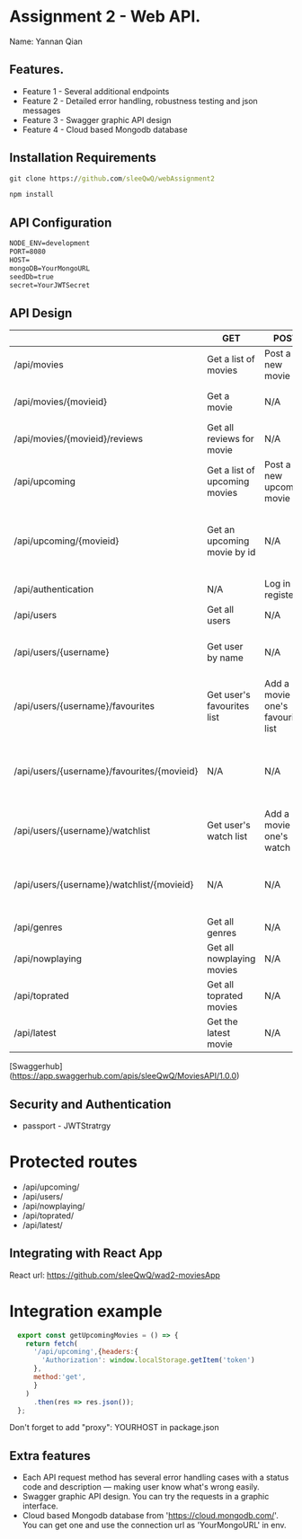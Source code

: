 # Assignment 2 - Web API.

Name: Yannan Qian

## Features.
 
 + Feature 1 - Several additional endpoints
 + Feature 2 - Detailed error handling, robustness testing and json messages
 + Feature 3 - Swagger graphic API design
 + Feature 4 - Cloud based Mongodb database

## Installation Requirements

```bat
git clone https://github.com/sleeQwQ/webAssignment2
```

```bat
npm install
```

## API Configuration

```bat
NODE_ENV=development
PORT=8080
HOST=
mongoDB=YourMongoURL
seedDb=true
secret=YourJWTSecret
```


## API Design

|  |  GET | POST | PUT | DELETE
| -- | -- | -- | -- | -- 
| /api/movies | Get a list of movies | Post a new movie | N/A | N/A
| /api/movies/{movieid} | Get a movie | N/A | Update a movie | Delete that movie
| /api/movies/{movieid}/reviews | Get all reviews for movie | N/A | N/A | N/A  
| /api/upcoming | Get a list of upcoming movies | Post a new upcoming movie| N/A | N/A
| /api/upcoming/{movieid} | Get an upcoming movie by id | N/A | N/A | Delete that movie from upcoming list
| /api/authentication | N/A | Log in or register | N/A | N/A
| /api/users | Get all users | N/A | N/A | N/A
| /api/users/{username} | Get user by name | N/A | Update that user's info | Delete that user
| /api/users/{username}/favourites | Get user's favourites list | Add a movie to one's favourite list | N/A | N/A
| /api/users/{username}/favourites/{movieid} | N/A | N/A | N/A | Delete a movie by id from one's favourite list
| /api/users/{username}/watchlist | Get user's watch list | Add a movie to one's watch list | N/A | N/A
| /api/users/{username}/watchlist/{movieid} | N/A | N/A | N/A | Delete a movie by id from one's watch list
| /api/genres | Get all genres | N/A | N/A | N/A
| /api/nowplaying | Get all nowplaying movies | N/A | N/A | N/A
| /api/toprated | Get all toprated movies | N/A | N/A | N/A
| /api/latest | Get the latest movie | N/A | N/A | N/A


[Swaggerhub] (https://app.swaggerhub.com/apis/sleeQwQ/MoviesAPI/1.0.0)


## Security and Authentication
 + passport - JWTStratrgy

# Protected routes
 + /api/upcoming/
 + /api/users/
 + /api/nowplaying/
 + /api/toprated/
 + /api/latest/

## Integrating with React App

React url: https://github.com/sleeQwQ/wad2-moviesApp

# Integration example

~~~Javascript
  export const getUpcomingMovies = () => {
    return fetch(
      '/api/upcoming',{headers:{
        'Authorization': window.localStorage.getItem('token') 
      },
      method:'get',
      }
    )
      .then(res => res.json());
  };

~~~

Don't forget to add "proxy": YOURHOST in package.json

## Extra features

 + Each API request method has several error handling cases with a status code and description — making user know what's wrong easily.
 + Swagger graphic API design. You can try the requests in a graphic interface.
 + Cloud based Mongodb database from 'https://cloud.mongodb.com/'. You can get one and use the connection url as 'YourMongoURL' in env.

